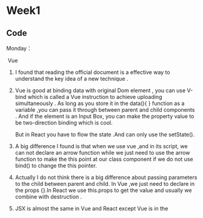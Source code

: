 # Week1

## Code 

Monday： 

​	Vue

   1. I found that reading the official document is a effective way to understand the key idea of a new technique . 

   2. Vue is good at binding data with original Dom element , you can use V-bind  which is called a Vue instruction to achieve uploading simultaneously . As long as you store it in the data(){ } function as a variable ,you can pass it through between  parent and child components . And if the element is an Input Box, you can make the property value to be two-direction binding which is cool.

      But in React you have to flow the state .And can only use the setState().

   3. A big difference I found is that when we use vue ,and in its script, we can not declare an arrow function while we just need to use the arrow function to make the this point at our class component if we do not use bind() to change the this pointer.

   4.  Actually I do not think there is a big difference about passing parameters to the child between parent and child. In Vue ,we just need to  declare in the props {}.In React we use this.props to get the value and usually  we combine with destruction .

   5. JSX is almost the same in Vue and React except Vue is in the <template> while React is in the  render( ) 

   6. If you want a parent to handle child, Vue we usually use $emit() ,

      React we usually use refs.



## Reading

## (I have another repository in my Github where you can download my  .mobi book and read in kindle )

			1. This week i am reading" One month myth"
   			2.  Soft Skills: Survival guides beyond code
   			3. Maybe tonight i will read "Current War " 